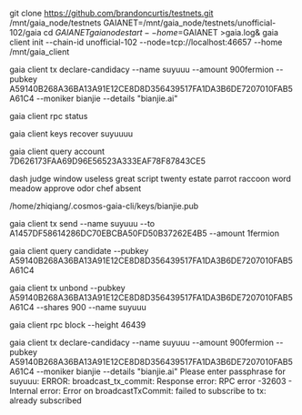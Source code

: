 git clone https://github.com/brandoncurtis/testnets.git /mnt/gaia_node/testnets
GAIANET=/mnt/gaia_node/testnets/unofficial-102/gaia
cd $GAIANET
gaia node start --home=$GAIANET >gaia.log&
gaia client init --chain-id unofficial-102 --node=tcp://localhost:46657 --home /mnt/gaia_client

gaia client tx declare-candidacy --name suyuuu --amount 900fermion --pubkey A59140B268A36BA13A91E12CE8D8D356439517FA1DA3B6DE7207010FAB5A61C4 --moniker bianjie --details "bianjie.ai" 

gaia client rpc status

gaia client keys recover suyuuuu

gaia client query account 7D626173FAA69D96E56523A333EAF78F87843CE5

dash judge window useless great script twenty estate parrot raccoon word meadow approve odor chef absent



/home/zhiqiang/.cosmos-gaia-cli/keys/bianjie.pub


gaia client tx send --name suyuuu --to A1457DF58614286DC70EBCBA50FD50B37262E4B5 --amount 1fermion

gaia client query candidate --pubkey A59140B268A36BA13A91E12CE8D8D356439517FA1DA3B6DE7207010FAB5A61C4

gaia client tx unbond --pubkey A59140B268A36BA13A91E12CE8D8D356439517FA1DA3B6DE7207010FAB5A61C4 --shares 900 --name suyuuu

gaia client rpc block --height 46439


gaia client tx declare-candidacy --name suyuuu --amount 900fermion --pubkey A59140B268A36BA13A91E12CE8D8D356439517FA1DA3B6DE7207010FAB5A61C4 --moniker bianjie --details "bianjie.ai"
Please enter passphrase for suyuuu:
ERROR: broadcast_tx_commit: Response error: RPC error -32603 - Internal error: Error on broadcastTxCommit: failed to subscribe to tx: already subscribed